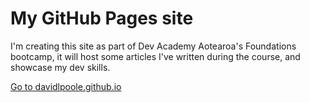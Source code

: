 # My GitHub Pages site

I'm creating this site as part of Dev Academy Aotearoa's Foundations bootcamp, it will host some articles I've written during the course, and showcase my dev skills.

[Go to davidlpoole.github.io](https://davidlpoole.github.io)
